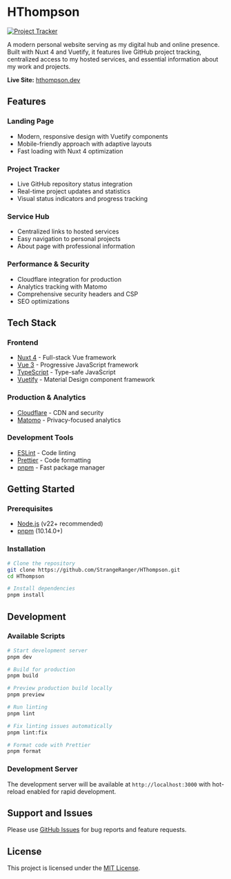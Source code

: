 # HThompson

[![Project Tracker](https://img.shields.io/badge/repo%20status-Project%20Tracker-lightgrey)](https://hthompson.dev/project-tracker#project-611022081)

A modern personal website serving as my digital hub and online presence. Built with Nuxt 4 and Vuetify, it features live GitHub project tracking, centralized access to my hosted services, and essential information about my work and projects.

**Live Site:** [hthompson.dev](https://hthompson.dev)

## Features

### Landing Page

- Modern, responsive design with Vuetify components
- Mobile-friendly approach with adaptive layouts
- Fast loading with Nuxt 4 optimization

### Project Tracker

- Live GitHub repository status integration
- Real-time project updates and statistics
- Visual status indicators and progress tracking

### Service Hub

- Centralized links to hosted services
- Easy navigation to personal projects
- About page with professional information

### Performance & Security

- Cloudflare integration for production
- Analytics tracking with Matomo
- Comprehensive security headers and CSP
- SEO optimizations

## Tech Stack

### Frontend

- [Nuxt 4](https://nuxt.com/) - Full-stack Vue framework
- [Vue 3](https://vuejs.org/) - Progressive JavaScript framework
- [TypeScript](https://www.typescriptlang.org/) - Type-safe JavaScript
- [Vuetify](https://vuetifyjs.com/) - Material Design component framework

### Production & Analytics

- [Cloudflare](https://www.cloudflare.com/) - CDN and security
- [Matomo](https://matomo.org/) - Privacy-focused analytics

### Development Tools

- [ESLint](https://eslint.org/) - Code linting
- [Prettier](https://prettier.io/) - Code formatting
- [pnpm](https://pnpm.io/) - Fast package manager

## Getting Started

### Prerequisites

- [Node.js](https://nodejs.org/) (v22+ recommended)
- [pnpm](https://pnpm.io/) (10.14.0+)

### Installation

```bash
# Clone the repository
git clone https://github.com/StrangeRanger/HThompson.git
cd HThompson

# Install dependencies
pnpm install
```

## Development

### Available Scripts

```bash
# Start development server
pnpm dev

# Build for production
pnpm build

# Preview production build locally
pnpm preview

# Run linting
pnpm lint

# Fix linting issues automatically
pnpm lint:fix

# Format code with Prettier
pnpm format
```

### Development Server

The development server will be available at `http://localhost:3000` with hot-reload enabled for rapid development.

## Support and Issues

Please use [GitHub Issues](https://github.com/StrangeRanger/HThompson/issues) for bug reports and feature requests.

## License

This project is licensed under the [MIT License](LICENSE).
